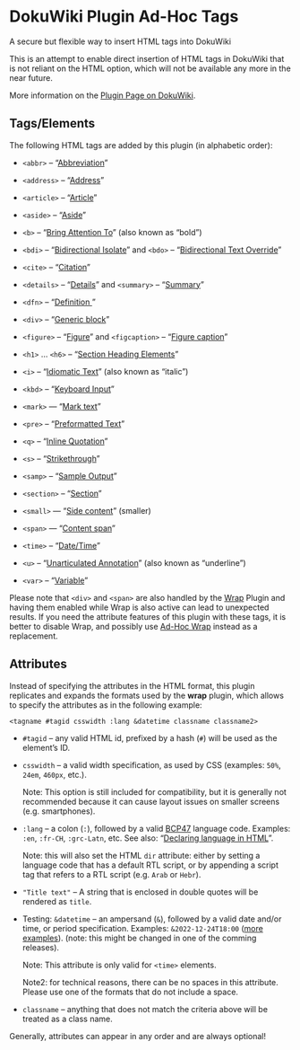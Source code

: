 # DokuWiki Plugin Ad-Hoc Tags
A secure but flexible way to insert HTML tags into DokuWiki

This is an attempt to enable direct insertion of HTML tags in DokuWiki that is not reliant on the HTML option, which will not be available any more in the near future.

More information on the [Plugin Page on DokuWiki](https://www.dokuwiki.org/plugin:adhoctags).

## Tags/Elements

The following HTML tags are added by this plugin (in alphabetic order):

- `<abbr>` – “[Abbreviation](https://developer.mozilla.org/en-US/docs/Web/HTML/Element/abbr)”

- `<address>` – “[Address](https://developer.mozilla.org/en-US/docs/Web/HTML/Element/address)”

- `<article>` – “[Article](https://developer.mozilla.org/en-US/docs/Web/HTML/Element/article)”

- `<aside>` – “[Aside](https://developer.mozilla.org/en-US/docs/Web/HTML/Element/aside)”

- `<b>` – “[Bring Attention To](https://developer.mozilla.org/en-US/docs/Web/HTML/Element/b)” (also known as “bold”)

- `<bdi>` – “[Bidirectional Isolate](https://developer.mozilla.org/en-US/docs/Web/HTML/Element/bdi)” and `<bdo>` – “[Bidirectional Text Override](https://developer.mozilla.org/en-US/docs/Web/HTML/Element/bdo)” 

- `<cite>` – “[Citation](https://developer.mozilla.org/en-US/docs/Web/HTML/Element/cite)”

- `<details>` – “[Details](https://developer.mozilla.org/en-US/docs/Web/HTML/Element/details)” and `<summary>` – “[Summary](https://developer.mozilla.org/en-US/docs/Web/HTML/Element/summary)”

- `<dfn>` – “[Definition ](https://developer.mozilla.org/en-US/docs/Web/HTML/Element/dfn)”

- `<div>` – “[Generic block](https://developer.mozilla.org/en-US/docs/Web/HTML/Element/div)”

- `<figure>` – “[Figure](https://developer.mozilla.org/en-US/docs/Web/HTML/Element/figure)” and `<figcaption>` – “[Figure caption](https://developer.mozilla.org/en-US/docs/Web/HTML/Element/figcaption)”

- `<h1>` … `<h6>` – “[Section Heading Elements](https://developer.mozilla.org/en-US/docs/Web/HTML/Element/Heading_Elements)”

- `<i>` – “[Idiomatic Text](https://developer.mozilla.org/en-US/docs/Web/HTML/Element/i)” (also known as “italic”)

- `<kbd>` – “[Keyboard Input](https://developer.mozilla.org/en-US/docs/Web/HTML/Element/kbd)”

- `<mark>` — “[Mark text](https://developer.mozilla.org/en-US/docs/Web/HTML/Element/mark)”

- `<pre>` – “[Preformatted Text](https://developer.mozilla.org/en-US/docs/Web/HTML/Element/pre)”

- `<q>` – “[Inline Quotation](https://developer.mozilla.org/en-US/docs/Web/HTML/Element/q)”

- `<s>` – “[Strikethrough](https://developer.mozilla.org/en-US/docs/Web/HTML/Element/s)”

- `<samp>` – “[Sample Output](https://developer.mozilla.org/en-US/docs/Web/HTML/Element/samp)”

- `<section>` – “[Section](https://developer.mozilla.org/en-US/docs/Web/HTML/Element/section)”

- `<small>` — “[Side content](https://developer.mozilla.org/en-US/docs/Web/HTML/Element/small)” (smaller)

- `<span>` — “[Content span](https://developer.mozilla.org/en-US/docs/Web/HTML/Element/span)”

- `<time>` – “[Date/Time](https://developer.mozilla.org/en-US/docs/Web/HTML/Element/time)”

- `<u>` – “[Unarticulated Annotation](https://developer.mozilla.org/en-US/docs/Web/HTML/Element/u)” (also known as “underline”)

- `<var>` – “[Variable](https://developer.mozilla.org/en-US/docs/Web/HTML/Element/var)”

Please note that `<div>` and `<span>` are also handled by the [Wrap](https://github.com/selfthinker/dokuwiki_plugin_wrap) Plugin and having them enabled while Wrap is also active can lead to unexpected results. If you need the attribute features of this plugin with these tags, it is better to disable Wrap, and possibly use [Ad-Hoc Wrap](https://github.com/saschaleib/dokuwiki-plugin-adhocwrap) instead as a replacement.

## Attributes

Instead of specifying the attributes in the HTML format, this plugin replicates and expands the formats used by the **wrap** plugin, which allows to specify the attributes as in the following example:

`<tagname #tagid csswidth :lang &datetime classname classname2>`

- `#tagid` – any valid HTML id, prefixed by a hash (`#`) will be used as the element’s ID.

- `csswidth` – a valid width specification, as used by CSS (examples: `50%`, `24em`, `460px`, etc.).

  Note: This option is still included for compatibility, but it is generally not recommended because it can cause layout issues on smaller screens (e.g. smartphones).

- `:lang` – a colon (`:`), followed by a valid [BCP47](https://www.rfc-editor.org/info/bcp47) language code. Examples: `:en`, `:fr-CH`, `:grc-Latn`, etc. See also: “[Declaring language in HTML](https://www.w3.org/International/questions/qa-html-language-declarations)”.

  Note: this will also set the HTML `dir` attribute: either by setting a language code that has a default RTL script, or by appending a script tag that refers to a RTL script (e.g. `Arab` or `Hebr`).
  
- `"Title text"` – A string that is enclosed in double quotes will be rendered as `title`.
  
- Testing: `&datetime` – an ampersand (`&`), followed by a valid date and/or time, or period specification. Examples: `&2022-12-24T18:00` ([more examples](https://www.w3schools.com/Tags/att_time_datetime.asp)). (note: this might be changed in one of the comming releases).

  Note: This attribute is only valid for `<time>` elements.

  Note2: for technical reasons, there can be no spaces in this attribute. Please use one of the formats that do not include a space.
  
- `classname` – anything that does not match the criteria above will be treated as a class name.

Generally, attributes can appear in any order and are always optional!

